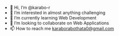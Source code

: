 - 👋 Hi, I’m @karabo-r
- 👀 I’m interested in almost anything challenging 
- 🌱 I’m currently learning Web Development
- 💞️ I’m looking to collaborate on Web Applications
- 📫 How to reach me karaborabothata0@gmail.com

<!---
karabo-r/karabo-r is a ✨ special ✨ repository because its `README.md` (this file) appears on your GitHub profile.
You can click the Preview link to take a look at your changes.
--->

